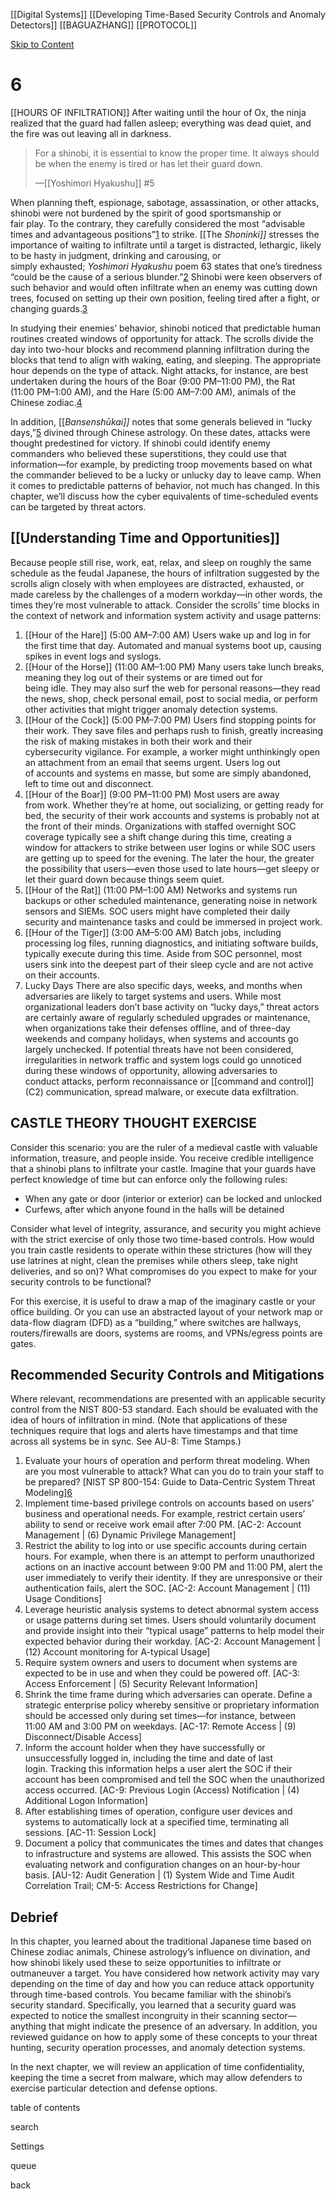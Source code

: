 [[Digital Systems]]
[[Developing Time-Based Security Controls and Anomaly Detectors]]
[[BAGUAZHANG]]
[[PROTOCOL]]

[Skip to Content](https://learning.oreilly.com/library/view/cyberjutsu/9781098128920/c06.xhtml#main)

[](https://learning.oreilly.com/home/)

[](https://learning.oreilly.com/library/view/cyberjutsu/9781098128920/c05.xhtml)

[](https://learning.oreilly.com/library/view/cyberjutsu/9781098128920/c07.xhtml)

# 6  
[[HOURS OF INFILTRATION]]
After waiting until the hour of Ox, the ninja realized that the guard had fallen asleep; everything was dead quiet, and the fire was out leaving all in darkness.

> For a shinobi, it is essential to know the proper time. It always should be when the enemy is tired or has let their guard down.
> 
> —[[Yoshimori Hyakushu]] #5

When planning theft, espionage, sabotage, assassination, or other attacks, shinobi were not burdened by the spirit of good sportsmanship or fair play. To the contrary, they carefully considered the most “advisable times and advantageous positions”[1](https://learning.oreilly.com/library/view/cyberjutsu/9781098128920/b01.xhtml#endnote-45) to strike. [[The _Shoninki]]_ stresses the importance of waiting to infiltrate until a target is distracted, lethargic, likely to be hasty in judgment, drinking and carousing, or simply exhausted; _Yoshimori Hyakushu_ poem 63 states that one’s tiredness “could be the cause of a serious blunder.”[2](https://learning.oreilly.com/library/view/cyberjutsu/9781098128920/b01.xhtml#endnote-46) Shinobi were keen observers of such behavior and would often infiltrate when an enemy was cutting down trees, focused on setting up their own position, feeling tired after a fight, or changing guards.[3](https://learning.oreilly.com/library/view/cyberjutsu/9781098128920/b01.xhtml#endnote-47)

In studying their enemies’ behavior, shinobi noticed that predictable human routines created windows of opportunity for attack. The scrolls divide the day into two-hour blocks and recommend planning infiltration during the blocks that tend to align with waking, eating, and sleeping. The appropriate hour depends on the type of attack. Night attacks, for instance, are best undertaken during the hours of the Boar (9:00 PM–11:00 PM), the Rat (11:00 PM–1:00 AM), and the Hare (5:00 AM–7:00 AM), animals of the Chinese zodiac.[4](https://learning.oreilly.com/library/view/cyberjutsu/9781098128920/b01.xhtml#endnote-48)

In addition, [[_Bansenshūkai]]_ notes that some generals believed in “lucky days,”[5](https://learning.oreilly.com/library/view/cyberjutsu/9781098128920/b01.xhtml#endnote-49) divined through Chinese astrology. On these dates, attacks were thought predestined for victory. If shinobi could identify enemy commanders who believed these superstitions, they could use that information—for example, by predicting troop movements based on what the commander believed to be a lucky or unlucky day to leave camp. When it comes to predictable patterns of behavior, not much has changed. In this chapter, we’ll discuss how the cyber equivalents of time-scheduled events can be targeted by threat actors.

## [[Understanding Time and Opportunities]]

Because people still rise, work, eat, relax, and sleep on roughly the same schedule as the feudal Japanese, the hours of infiltration suggested by the scrolls align closely with when employees are distracted, exhausted, or made careless by the challenges of a modern workday—in other words, the times they’re most vulnerable to attack. Consider the scrolls’ time blocks in the context of network and information system activity and usage patterns:

1. [[Hour of the Hare]] (5:00 AM–7:00 AM) Users wake up and log in for the first time that day. Automated and manual systems boot up, causing spikes in event logs and syslogs.
2. [[Hour of the Horse]] (11:00 AM–1:00 PM) Many users take lunch breaks, meaning they log out of their systems or are timed out for being idle. They may also surf the web for personal reasons—they read the news, shop, check personal email, post to social media, or perform other activities that might trigger anomaly detection systems.
3. [[Hour of the Cock]] (5:00 PM–7:00 PM) Users find stopping points for their work. They save files and perhaps rush to finish, greatly increasing the risk of making mistakes in both their work and their cybersecurity vigilance. For example, a worker might unthinkingly open an attachment from an email that seems urgent. Users log out of accounts and systems en masse, but some are simply abandoned, left to time out and disconnect.
4. [[Hour of the Boar]] (9:00 PM–11:00 PM) Most users are away from work. Whether they’re at home, out socializing, or getting ready for bed, the security of their work accounts and systems is probably not at the front of their minds. Organizations with staffed overnight SOC coverage typically see a shift change during this time, creating a window for attackers to strike between user logins or while SOC users are getting up to speed for the evening. The later the hour, the greater the possibility that users—even those used to late hours—get sleepy or let their guard down because things seem quiet.
5. [[Hour of the Rat]] (11:00 PM–1:00 AM) Networks and systems run backups or other scheduled maintenance, generating noise in network sensors and SIEMs. SOC users might have completed their daily security and maintenance tasks and could be immersed in project work.
6. [[Hour of the Tiger]] (3:00 AM–5:00 AM) Batch jobs, including processing log files, running diagnostics, and initiating software builds, typically execute during this time. Aside from SOC personnel, most users sink into the deepest part of their sleep cycle and are not active on their accounts.
7. Lucky Days There are also specific days, weeks, and months when adversaries are likely to target systems and users. While most organizational leaders don’t base activity on “lucky days,” threat actors are certainly aware of regularly scheduled upgrades or maintenance, when organizations take their defenses offline, and of three-day weekends and company holidays, when systems and accounts go largely unchecked. If potential threats have not been considered, irregularities in network traffic and system logs could go unnoticed during these windows of opportunity, allowing adversaries to conduct attacks, perform reconnaissance or [[command and control]] (C2) communication, spread malware, or execute data exfiltration.


## CASTLE THEORY THOUGHT EXERCISE

Consider this scenario: you are the ruler of a medieval castle with valuable information, treasure, and people inside. You receive credible intelligence that a shinobi plans to infiltrate your castle. Imagine that your guards have perfect knowledge of time but can enforce only the following rules:

- When any gate or door (interior or exterior) can be locked and unlocked
- Curfews, after which anyone found in the halls will be detained

Consider what level of integrity, assurance, and security you might achieve with the strict exercise of only those two time-based controls. How would you train castle residents to operate within these strictures (how will they use latrines at night, clean the premises while others sleep, take night deliveries, and so on)? What compromises do you expect to make for your security controls to be functional?

For this exercise, it is useful to draw a map of the imaginary castle or your office building. Or you can use an abstracted layout of your network map or data-flow diagram (DFD) as a “building,” where switches are hallways, routers/firewalls are doors, systems are rooms, and VPNs/egress points are gates.

## Recommended Security Controls and Mitigations

Where relevant, recommendations are presented with an applicable security control from the NIST 800-53 standard. Each should be evaluated with the idea of hours of infiltration in mind. (Note that applications of these techniques require that logs and alerts have timestamps and that time across all systems be in sync. See AU-8: Time Stamps.)

1. Evaluate your hours of operation and perform threat modeling. When are you most vulnerable to attack? What can you do to train your staff to be prepared? [NIST SP 800-154: Guide to Data-Centric System Threat Modeling][6](https://learning.oreilly.com/library/view/cyberjutsu/9781098128920/b01.xhtml#endnote-50)
2. Implement time-based privilege controls on accounts based on users’ business and operational needs. For example, restrict certain users’ ability to send or receive work email after 7:00 PM. [AC-2: Account Management | (6) Dynamic Privilege Management]
3. Restrict the ability to log into or use specific accounts during certain hours. For example, when there is an attempt to perform unauthorized actions on an inactive account between 9:00 PM and 11:00 PM, alert the user immediately to verify their identity. If they are unresponsive or their authentication fails, alert the SOC. [AC-2: Account Management | (11) Usage Conditions]
4. Leverage heuristic analysis systems to detect abnormal system access or usage patterns during set times. Users should voluntarily document and provide insight into their “typical usage” patterns to help model their expected behavior during their workday. [AC-2: Account Management | (12) Account monitoring for A-typical Usage]
5. Require system owners and users to document when systems are expected to be in use and when they could be powered off. [AC-3: Access Enforcement | (5) Security Relevant Information]
6. Shrink the time frame during which adversaries can operate. Define a strategic enterprise policy whereby sensitive or proprietary information should be accessed only during set times—for instance, between 11:00 AM and 3:00 PM on weekdays. [AC-17: Remote Access | (9) Disconnect/Disable Access]
7. Inform the account holder when they have successfully or unsuccessfully logged in, including the time and date of last login. Tracking this information helps a user alert the SOC if their account has been compromised and tell the SOC when the unauthorized access occurred. [AC-9: Previous Login (Access) Notification | (4) Additional Logon Information]
8. After establishing times of operation, configure user devices and systems to automatically lock at a specified time, terminating all sessions. [AC-11: Session Lock]
9. Document a policy that communicates the times and dates that changes to infrastructure and systems are allowed. This assists the SOC when evaluating network and configuration changes on an hour-by-hour basis. [AU-12: Audit Generation | (1) System Wide and Time Audit Correlation Trail; CM-5: Access Restrictions for Change]

## Debrief

In this chapter, you learned about the traditional Japanese time based on Chinese zodiac animals, Chinese astrology’s influence on divination, and how shinobi likely used these to seize opportunities to infiltrate or outmaneuver a target. You have considered how network activity may vary depending on the time of day and how you can reduce attack opportunity through time-based controls. You became familiar with the shinobi’s security standard. Specifically, you learned that a security guard was expected to notice the smallest incongruity in their scanning sector—anything that might indicate the presence of an adversary. In addition, you reviewed guidance on how to apply some of these concepts to your threat hunting, security operation processes, and anomaly detection systems.

In the next chapter, we will review an application of time confidentiality, keeping the time a secret from malware, which may allow defenders to exercise particular detection and defense options.

table of contents

search

Settings

queue

back
